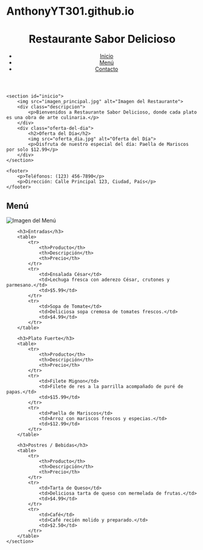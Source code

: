 # AnthonyYT301.github.io

<!DOCTYPE html>
<html lang="es">
<head>
    <meta charset="UTF-8">
    <meta name="viewport" content="width=device-width, initial-scale=1.0">
    <title>Restaurante Sabor Delicioso</title>
    <link rel="stylesheet" href="styles.css">
</head>
<body>
    <header>
        <h1>Restaurante Sabor Delicioso</h1>
        <nav>
            <ul>
                <li><a href="index.html">Inicio</a></li>
                <li><a href="menu.html">Menú</a></li>
                <li><a href="ordenar.html">Contacto</a></li>
            </ul>
        </nav>
    </header>
    
    <section id="inicio">
        <img src="imagen_principal.jpg" alt="Imagen del Restaurante">
        <div class="descripcion">
            <p>Bienvenidos a Restaurante Sabor Delicioso, donde cada plato es una obra de arte culinaria.</p>
        </div>
        <div class="oferta-del-dia">
            <h2>Oferta del Día</h2>
            <img src="oferta_dia.jpg" alt="Oferta del Día">
            <p>Disfruta de nuestro especial del día: Paella de Mariscos por solo $12.99</p>
        </div>
    </section>
    
    <footer>
        <p>Teléfonos: (123) 456-7890</p>
        <p>Dirección: Calle Principal 123, Ciudad, País</p>
    </footer>
</body>
</html>

<!DOCTYPE html>
<html lang="es">
<head>
    <meta charset="UTF-8">
    <meta name="viewport" content="width=device-width, initial-scale=1.0">
    <title>Menú - Restaurante Sabor Delicioso</title>
    <link rel="stylesheet" href="styles.css">
</head>
<body>
    <section id="menu">
        <h2>Menú</h2>
        <img src="imagen_menu.jpg" alt="Imagen del Menú">
        
        <h3>Entradas</h3>
        <table>
            <tr>
                <th>Producto</th>
                <th>Descripción</th>
                <th>Precio</th>
            </tr>
            <tr>
                <td>Ensalada César</td>
                <td>Lechuga fresca con aderezo César, crutones y parmesano.</td>
                <td>$5.99</td>
            </tr>
            <tr>
                <td>Sopa de Tomate</td>
                <td>Deliciosa sopa cremosa de tomates frescos.</td>
                <td>$4.99</td>
            </tr>
        </table>
        
        <h3>Plato Fuerte</h3>
        <table>
            <tr>
                <th>Producto</th>
                <th>Descripción</th>
                <th>Precio</th>
            </tr>
            <tr>
                <td>Filete Mignon</td>
                <td>Filete de res a la parrilla acompañado de puré de papas.</td>
                <td>$15.99</td>
            </tr>
            <tr>
                <td>Paella de Mariscos</td>
                <td>Arroz con mariscos frescos y especias.</td>
                <td>$12.99</td>
            </tr>
        </table>
        
        <h3>Postres / Bebidas</h3>
        <table>
            <tr>
                <th>Producto</th>
                <th>Descripción</th>
                <th>Precio</th>
            </tr>
            <tr>
                <td>Tarta de Queso</td>
                <td>Deliciosa tarta de queso con mermelada de frutas.</td>
                <td>$4.99</td>
            </tr>
            <tr>
                <td>Café</td>
                <td>Café recién molido y preparado.</td>
                <td>$2.50</td>
            </tr>
        </table>
    </section>
</body>
</html>
